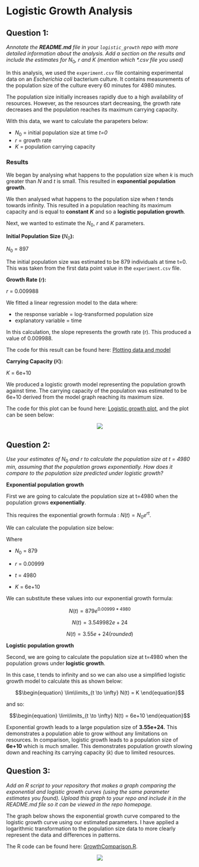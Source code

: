 # Logistic Growth Analysis

## Question 1:

*Annotate the **README.md** file in your `logistic_growth` repo with more detailed information about the analysis. Add a section on the results and include the estimates for* $N_0$*,* $r$ *and* $K$ *(mention which \*.csv file you used)*

In this analysis, we used the `experiment.csv` file containing experimental data on an *Escherichia coli* bacterium culture. It contains measurements of the population size of the culture every 60 minutes for 4980 minutes.

The population size initially increases rapidly due to a high availability of resources. However, as the resources start decreasing, the growth rate decreases and the population reaches its maximum carrying capacity.

With this data, we want to calculate the parapeters below:

-   $N_0$ = initial population size at time *t=0*
-   $r$ = growth rate
-   $K$ = population carrying capacity

### Results

We began by analysing what happens to the population size when $k$ is much greater than $N$ and $t$ is small. This resulted in **exponential** **population growth**.

We then analysed what happens to the population size when $t$ tends towards infinity. This resulted in a population reaching its maximum capacity and is equal to **constant** ***K*** and so a **logistic population growth**.

Next, we wanted to estimate the $N_0$, $r$ and $K$ parameters.

**Initial Population Size (**$N_0$**):**

$N_0$ = 897

The initial population size was estimated to be 879 individuals at time t=0. This was taken from the first data point value in the `experiment.csv` file.

**Growth Rate (**$r$**):**

$r$ = 0.009988

We fitted a linear regression model to the data where:

-   the response variable = log-transformed population size
-   explanatory variable = time

In this calculation, the slope represents the growth rate (r). This produced a value of 0.009988.

The code for this result can be found here: [Plotting data and model](https://github.com/username123create/logistic_growth/blob/main/plot_data_and_model.R)

**Carrying Capacity (**$K$**):**

$K$ = 6e+10

We produced a logistic growth model representing the population growth against time. The carrying capacity of the population was estimated to be 6e+10 derived from the model graph reaching its maximum size.

The code for this plot can be found here: [Logistic growth plot](https://github.com/username123create/logistic_growth/blob/main/plot_data.R), and the plot can be seen below:

<p align="center">

<img src="https://github.com/username123create/logistic_growth/blob/main/LogisticGrowthPlot.png"/>

</p>

## Question 2:

*Use your estimates of* $N_0$ *and* $r$ *to calculate the population size at t = 4980 min, assuming that the population grows exponentially. How does it compare to the population size predicted under logistic growth?*

**Exponential population growth**

First we are going to calculate the population size at t=4980 when the population grows **exponentially**.

This requires the exponential growth formula : $N(t) = N_0 e^{r t}$.

We can calculate the population size below:

Where

-   $N_0$ = 879

-   $r$ = 0.00999

-   $t$ = 4980

-   $K$ = 6e+10

We can substitute these values into our exponential growth formula:

``` math
\begin{equation}
N(t) = 879e^{0.00999*4980}
\end{equation}
```

``` math
\begin{equation}
N(t) = 3.549982e+24
\end{equation}
```

``` math
\begin{equation}
N(t) = 3.55e + 24 (rounded)
\end{equation}
```

**Logistic population growth**

Second, we are going to calculate the population size at t=4980 when the population grows under **logistic growth**.

In this case, t tends to infinity and so we can also use a simplified logistic growth model to calculate this as shown below:

``` math
\begin{equation}
\lim\limits_{t \to \infty} N(t) = K
\end{equation}
```

and so:

``` math
\begin{equation}
\lim\limits_{t \to \infty} N(t) = 6e+10
\end{equation}
```

Exponential growth leads to a large population size of **3.55e+24.** This demonstrates a population able to grow without any limitations on resources. In comparison, logistic growth leads to a population size of **6e+10** which is much smaller. This demonstrates population growth slowing down and reaching its carrying capacity ($k$) due to limited resources.

## Question 3:

*Add an R script to your repository that makes a graph comparing the exponential and logistic growth curves (using the same parameter estimates you found). Upload this graph to your repo and include it in the README.md file so it can be viewed in the repo homepage.*

The graph below shows the exponential growth curve compared to the logistic growth curve using our estimated parameters. I have applied a logarithmic transformation to the population size data to more clearly represent the data and differences in patterns.

The R code can be found here: [GrowthComparison.R](https://github.com/username123create/logistic_growth/blob/main/GrowthComparison.R).

<p align="center">

<img src="https://github.com/username123create/logistic_growth/blob/dev/images/GrowthComparisonPlot.png"/>

</p>

